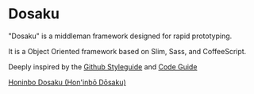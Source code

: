 # Dosaku

"Dosaku" is a middleman framework designed for rapid prototyping.

It is a Object Oriented framework based on Slim, Sass, and CoffeeScript.

Deeply inspired by the [Github Styleguide](https://github.com/styleguide/css) and [Code Guide](http://mdo.github.io/code-guide/#golden-rule)

[Honinbo Dosaku (Hon'inbō Dōsaku)](http://en.wikipedia.org/wiki/Honinbo_Dosaku)
